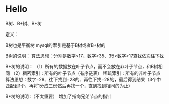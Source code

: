 # Hello
 B树、B+树、B*树


定义：

B树也是平衡树
mysql的索引是基于B树或者B+树的

B树的说明：
算法思想：分别是数字<17、数字>35、35>数字>17查找依次往下找

B+树的说明：
（1）所有的数据放在叶子节点，而不会放在非叶子节点，和B树相同
（2）稠密索引：所有的叶子节点（有序链表）
         稀疏索引：所有的非叶子节点
算法思想：数字=28、往下找到=28的、再往下找=28的，最后得到结果（3个中匹配到1个，再将1分成三份然后再找一个，直到找到相同的为止）

B*树的说明：（不太重要）
增加了指向兄弟节点的指针



